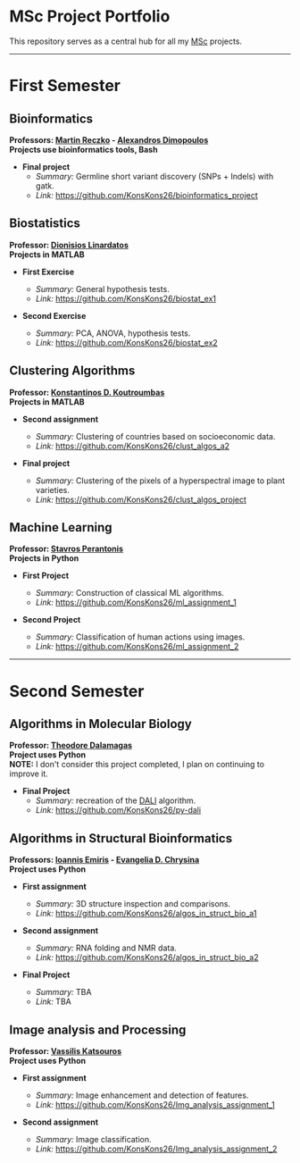 # MSc Project Portfolio

This repository serves as a central hub for all my [MSc](https://dsit.di.uoa.gr/) projects.

---

# First Semester

## Bioinformatics

**Professors: [Martin Reczko](https://www.fleming.gr/research/ifbr/staff-scientists/reczko-lab) - [Alexandros Dimopoulos](https://dsit.di.uoa.gr/dimopoulos-cv/)**  
**Projects use bioinformatics tools, Bash**

- **Final project**
    - *Summary:* Germline short variant discovery (SNPs + Indels) with gatk.
    - *Link:* https://github.com/KonsKons26/bioinformatics_project
    <!-- - *Grade:* 9.65/10 -->

## Biostatistics

**Professor: [Dionisios Linardatos](https://dsit.di.uoa.gr/linardatos-cv/)**  
**Projects in MATLAB**

- **First Exercise**
    - *Summary:* General hypothesis tests.
    - *Link:* https://github.com/KonsKons26/biostat_ex1
    <!-- - *Grade:* 9.7/10 -->

- **Second Exercise**
    - *Summary:* PCA, ANOVA, hypothesis tests.
    - *Link:* https://github.com/KonsKons26/biostat_ex2
    <!-- - *Grade:* 9.3/10 -->

## Clustering Algorithms

**Professor: [Konstantinos D. Koutroumbas](https://dsit.di.uoa.gr/koutroumbas-cv/)**  
**Projects in MATLAB**

<!-- - **First assignment**
    - *Summary:* 
    - *Link:*
    - *Grade:* 8.35/10 -->

- **Second assignment**
    - *Summary:* Clustering of countries based on socioeconomic data.
    - *Link:* https://github.com/KonsKons26/clust_algos_a2
    <!-- - *Grade:* 9.5/10 -->

- **Final project**
    - *Summary:* Clustering of the pixels of a hyperspectral image to plant varieties.
    - *Link:* https://github.com/KonsKons26/clust_algos_project
    <!-- - *Grade:* 10/10 -->

## Machine Learning

**Professor: [Stavros Perantonis](https://dsit.di.uoa.gr/perantonis-cv/)**  
**Projects in Python**

- **First Project**
    - *Summary:* Construction of classical ML algorithms.
    - *Link:* https://github.com/KonsKons26/ml_assignment_1
    <!-- - *Grade:* 10/10-->

- **Second Project**
    - *Summary:* Classification of human actions using images.
    - *Link:* https://github.com/KonsKons26/ml_assignment_2
    <!-- - *Grade:* 10/10-->

---

# Second Semester

## Algorithms in Molecular Biology

**Professor: [Theodore Dalamagas](https://www.athenarc.gr/en/people/295)**  
**Project uses Python**  
**NOTE:** I don't consider this project completed, I plan on continuing to improve it.

- **Final Project**
    - *Summary:* recreation of the [DALI](https://en.wikipedia.org/wiki/Structural_alignment#DALI) algorithm.
    - *Link:* https://github.com/KonsKons26/py-dali
    <!-- - *Grade:* 10/10 -->

## Algorithms in Structural Bioinformatics

**Professors: [Ioannis Emiris](https://www.athenarc.gr/en/people/527) - [Evangelia D. Chrysina](https://dsit.di.uoa.gr/chrysina-cv/)**  
**Project uses Python**

- **First assignment**
    - *Summary:* 3D structure inspection and comparisons.
    - *Link:* https://github.com/KonsKons26/algos_in_struct_bio_a1
    <!-- - *Grade:* 10/10 -->

- **Second assignment**
    - *Summary:* RNA folding and NMR data.
    - *Link:* https://github.com/KonsKons26/algos_in_struct_bio_a2
    <!-- - *Grade:* 9.9/10 -->

- **Final Project**
    - *Summary:* TBA
    - *Link:* TBA
    <!-- - *Grade:* ?/10 -->

## Image analysis and Processing

**Professor: [Vassilis Katsouros](https://www.athenarc.gr/en/people/203)**  
**Project uses Python**

- **First assignment**
    - *Summary:* Image enhancement and detection of features.
    - *Link:* https://github.com/KonsKons26/Img_analysis_assignment_1
    <!-- - *Grade:* ?/10 -->

- **Second assignment**
    - *Summary:* Image classification.
    - *Link:* https://github.com/KonsKons26/Img_analysis_assignment_2
    <!-- - *Grade:* ?/10 -->